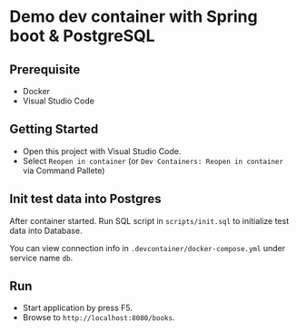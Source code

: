 # Demo dev container with Spring boot & PostgreSQL

## Prerequisite
- Docker
- Visual Studio Code

## Getting Started
- Open this project with Visual Studio Code.
- Select `Reopen in container` (or `Dev Containers: Reopen in container` via Command Pallete)

## Init test data into Postgres
After container started. Run SQL script in `scripts/init.sql` to initialize test data into Database. 

You can view connection info in `.devcontainer/docker-compose.yml` under service name `db`.


## Run
- Start application by press F5.
- Browse to `http://localhost:8080/books`.